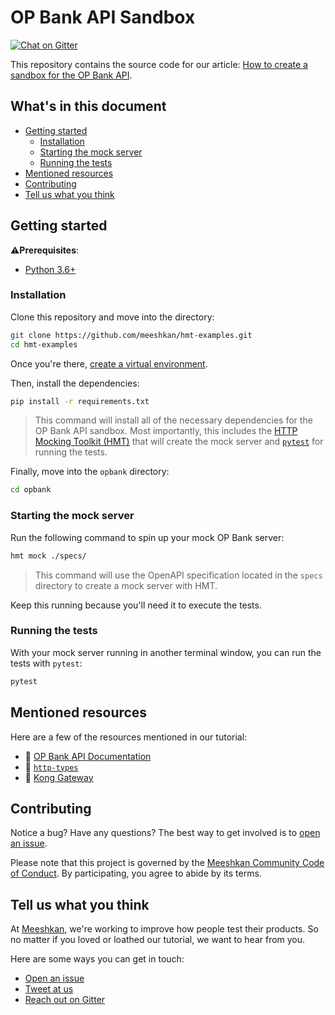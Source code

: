 # OP Bank API Sandbox

[![Chat on Gitter](https://badges.gitter.im/gitterHQ/gitter.png)](https://gitter.im/meeshkan/community)

<!-- TODO: Add link to Meeshkan blog once published -->
This repository contains the source code for our article: [How to create a sandbox for the OP Bank API]().

## What's in this document

* [Getting started](#getting-started)
    * [Installation](#installation)
    * [Starting the mock server](#starting-the-mock-server)
    * [Running the tests](#running-the-tests)
* [Mentioned resources](#mentioned-resources)
* [Contributing](#contributing)
* [Tell us what you think](#tell-us-what-you-think)

## Getting started

⚠️**Prerequisites**:
- [Python 3.6+](https://www.python.org/downloads/)

### Installation

Clone this repository and move into the directory:
```bash
git clone https://github.com/meeshkan/hmt-examples.git
cd hmt-examples
```

Once you're there, [create a virtual environment](https://docs.python.org/3/tutorial/venv.html). 

Then, install the dependencies:
```bash
pip install -r requirements.txt
```

> This command will install all of the necessary dependencies for the OP Bank API sandbox. Most importantly, this includes the [HTTP Mocking Toolkit (HMT)](https://github.com/meeshkan/hmt) that will create the mock server and [`pytest`](https://docs.pytest.org/en/latest/) for running the tests.

Finally, move into the `opbank` directory:
```bash
cd opbank
```

### Starting the mock server

Run the following command to spin up your mock OP Bank server:
```bash
hmt mock ./specs/
```

> This command will use the OpenAPI specification located in the `specs` directory to create a mock server with HMT.

Keep this running because you'll need it to execute the tests.

### Running the tests

With your mock server running in another terminal window, you can run the tests with `pytest`:
```bash
pytest
```

## Mentioned resources

Here are a few of the resources mentioned in our tutorial:
- 📖 [OP Bank API Documentation](https://op-developer.fi/docs)
- 🔨 [`http-types`](https://github.com/Meeshkan/http-types/)
- ️🔗 [Kong Gateway](https://konghq.com/kong/) 

## Contributing

Notice a bug? Have any questions? The best way to get involved is to [open an issue](https://github.com/meeshkan/hmt-examples/issues).

Please note that this project is governed by the [Meeshkan Community Code of Conduct](https://github.com/meeshkan/code-of-conduct). By participating, you agree to abide by its terms.

## Tell us what you think

At [Meeshkan](https://meeshkan.com/), we're working to improve how people test their products. So no matter if you loved or loathed our tutorial, we want to hear from you. 

Here are some ways you can get in touch:
- [Open an issue](https://github.com/meeshkan/hmt-examples/issues)
- [Tweet at us](https://twitter.com/meeshkanml)
- [Reach out on Gitter](https://gitter.im/Meeshkan/community)